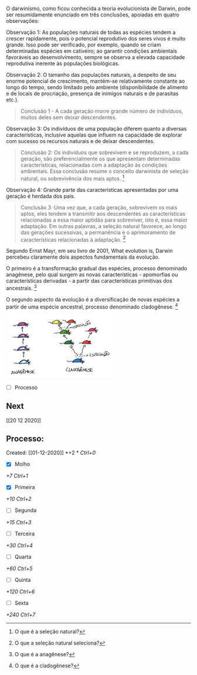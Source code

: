 O darwinismo, como ficou conhecida a teoria evolucionista de Darwin, pode ser resumidamente enunciado em três conclusões, apoiadas em quatro observações: 

Observação 1: As populações naturais de todas as espécies tendem a crescer rapidamente, pois o potencial reprodutivo dos seres vivos é muito grande. Isso pode ser verificado, por exemplo, quando se criam determinadas espécies em cativeiro; ao garantir condições ambientais favoráveis ao desenvolvimento, sempre se observa a elevada capacidade reprodutiva inerente às populações biológicas. 

Observação 2: O tamanho das populações naturais, a despeito de seu enorme potencial de crescimento, mantém-se relativamente constante ao longo do tempo, sendo limitado pelo ambiente (disponibilidade de alimento e de locais de procriação, presença de inimigos naturais e de parasitas etc.). 

> Conclusão 1 - A cada geração morre grande número de indivíduos, muitos deles sem deixar descendentes. 

Observação 3: Os indivíduos de uma população diferem quanto a diversas características, inclusive aquelas que influem na capacidade de explorar com sucesso os recursos naturais e de deixar descendentes. 

> Conclusão 2: Os indivíduos que sobrevivem e se reproduzem, a cada geração, são preferencialmente os que apresentam determinadas características, relacionadas com a adaptação às condições ambientais. Essa conclusão resume o conceito darwinista de seleção natural, ou sobrevivência dos mais aptos. [^1]

[^1]: O que é a seleção natural?


Observação 4: Grande parte das características apresentadas por uma geração é herdada dos pais.

> Conclusão 3 ·Uma vez que, a cada geração, sobrevivem os mais aptos, eles tendem a transmitir aos descendentes as características relacionadas a essa maior aptidão para sobreviver, isto é, essa maior adaptação. Em outras palavras, a seleção natural favorece, ao longo das gerações sucessivas, a permanência e o aprimoramento de características relacionadas à adaptação. [^2]

[^2]: O que a seleção natural seleciona?

Segundo Ernst Mayr, em seu livro de 2001, What evolution is, Darwin percebeu claramente dois aspectos fundamentais da evolução. 

O primeiro é a transformação gradual das espécies, processo denominado anagênese, pelo qual surgem as novas características - apomorfias ou características derivadas - a partir das características primitivas dos ancestrais. [^3]

[^3]: O que é a anagênese?


O segundo aspecto da evolução é a diversificação de novas espécies a partir de uma espécie ancestral, processo denominado cladogênese. [^4]

[^4]: O que é a cladogênese?

![](Imagens/paste-471d59c6fc33e5dde849d3c8c192c508eb65aaed.png)

- [ ] Processo 

## Next
[[20 12 2020]]
## Processo:
Created: [[01-12-2020]]
*+2 *  *Ctrl+0*
- [x] Molho  

*+7*  *Ctrl+1*

- [x] Primeira 

*+10*  *Ctrl+2*

- [ ] Segunda

*+15*  *Ctrl+3*

- [ ] Terceira 

*+30*  *Ctrl+4*

- [ ] Quarta 

*+60*  *Ctrl+5*

- [ ] Quinta 

*+120*  *Ctrl+6*

- [ ] Sexta 

*+240*  *Ctrl+7*